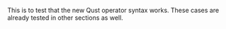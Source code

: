 This is to test that the new Qust operator syntax works.  These cases are already tested in other sections as well.